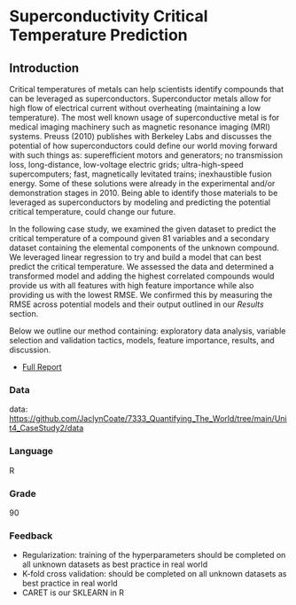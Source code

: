 # Superconductivity Critical Temperature Prediction
## Introduction
Critical temperatures of metals can help scientists identify compounds that can be leveraged as superconductors. Superconductor metals allow for high flow of electrical current without overheating (maintaining a low temperature). The most well known usage of superconductive metal is for medical imaging machinery such as magnetic resonance imaging (MRI) systems. Preuss (2010) publishes with Berkeley Labs and discusses the potential of how superconductors could define our world moving forward with such things as: superefficient motors and generators; no transmission loss, long-distance, low-voltage electric grids; ultra-high-speed supercomputers; fast, magnetically levitated trains; inexhaustible fusion energy. Some of these solutions were already in the experimental and/or demonstration stages in 2010. Being able to identify those materials to be leveraged as superconductors by modeling and predicting the potential critical temperature, could change our future.  

In the following case study, we examined the given dataset to predict the critical temperature of a compound given 81 variables and a secondary dataset containing the elemental components of the unknown compound. We leveraged linear regression to try and build a model that can best predict the critical temperature. We assessed the data and determined a transformed model and adding the highest correlated compounds would provide us with all features with high feature importance while also providing us with the lowest RMSE. We confirmed this by measuring the RMSE across potential models and their output outlined in our _Results_ section.  

Below we outline our method containing: exploratory data analysis, variable selection and validation tactics, models, feature importance, results, and discussion.  



* [Full Report]

[Full Report]: <https://github.com/JaclynCoate/7333_Quantifying_The_World/blob/main/Unit4_CaseStudy2/Riley_Coate_Meagher_CaseStudy2.pdf>

### Data

data: https://github.com/JaclynCoate/7333_Quantifying_The_World/tree/main/Unit4_CaseStudy2/data

### Language

R

### Grade

90

### Feedback
* Regularization: training of the hyperparameters should be completed on all unknown datasets as best practice in real world
* K-fold cross validation: should be completed on all unknown datasets as best practice in real world
* CARET is our SKLEARN in R
